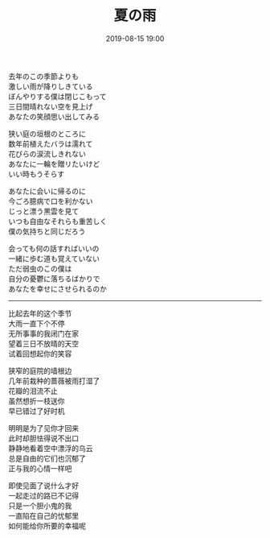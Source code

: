 ﻿---
layout: post
title: 夏の雨
date: 2019-08-15 19:00
categories: poetry
tags: 情感 季语
---

去年のこの季節よりも  
激しい雨が降りしきている  
ぼんやりする僕は閉じこもって  
三日間晴れない空を見上げ  
あなたの笑顔思い出してみる  

狭い庭の垣根のところに  
数年前植えたバラは濡れて  
花びらの涙流しきれない  
あなたに一輪を贈リたいけど  
いい時もうそらす  

あなたに会いに帰るのに  
今ごろ臆病で口を利かない  
じっと漂う黒雲を見て  
いつも自由なそれらも重苦しく  
僕の気持ちと同じだろう  

会っても何の話すればいいの  
一緒に歩む道も覚えていない  
ただ弱虫のこの僕は  
自分の憂鬱に落ちるばかりで  
あなたを幸せにさせられるのか  

------

比起去年的这个季节  
大雨一直下个不停  
无所事事的我闭门在家  
望着三日不放晴的天空  
试着回想起你的笑容  

狭窄的庭院的墙根边  
几年前栽种的蔷薇被雨打湿了  
花瓣的泪流不止  
虽然想折一枝送你  
早已错过了好时机  

明明是为了见你才回来  
此时却胆怯得说不出口  
静静地看着空中漂浮的乌云  
总是自由的它们也沉郁了  
正与我的心情一样吧  

即使见面了说什么才好  
一起走过的路已不记得  
只是一个胆小鬼的我  
一直陷在自己的忧郁里  
如何能给你所要的幸福呢  

